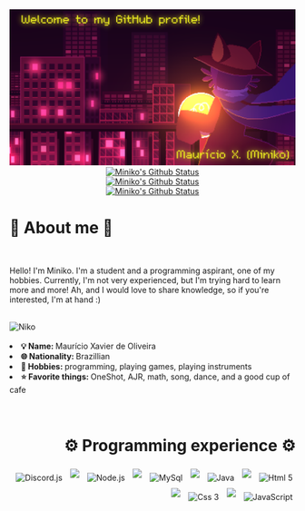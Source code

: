 <div align="center">
   <a href="https://github.com/mini-niko"><img src="./niko.png"></a></br>
  <a href="https://github.com/mini-niko"><img src="https://github-readme-stats.vercel.app/api?username=mini-niko&hide_border=true&show_icons=true&theme=radical" alt="Miniko's Github Status"></a></br>
  <a href="https://github.com/mini-niko"><img src="https://github-readme-stats.vercel.app/api/top-langs/?username=mini-niko&theme=radical&hide_border=true" alt="Miniko's Github Status"></a></br>
  <a href="https://github.com/mini-niko"><img src="http://github-readme-streak-stats.herokuapp.com?user=mini-niko&theme=radical&hide_border=true&date_format=j%20M%5B%20Y%5D" alt="Miniko's Github Status"></a><br>
</div>


<div align="left">
  <h1>📝 About me 📝</h1>
  <br>
  <p align="left">Hello! I'm Miniko. I'm a student and a programming aspirant, one of my hobbies. Currently, I'm not very experienced, but I'm trying hard to learn more and more! Ah, and I would love to share knowledge, so if you're interested, I'm at hand :)</p>
  <br>
  <img heigth="640" width="360" src="https://64.media.tumblr.com/99e864db78392677a64d1ec8071141f5/17f871f724b8af07-bc/s1280x1920/e1e3ec85038300e9bc3d1e75acd179115f30c462.gifv" alt="Niko" align="left"  title="Niko :)">
  <br>
  <br>
  <li>
    <b>💡 Name: </b> Maurício Xavier de Oliveira
  </li>
  <li>
    <b>🌐 Nationality: </b> Brazillian
  </li>
  <li>
    <b>🎯 Hobbies: </b> programming, playing games, playing instruments
  </li>
  <li>
    <b>⭐ Favorite things: </b> OneShot, AJR, math, song, dance, and a good cup of cafe
  </li>
  <br>
  <br>
</div>

<div align="right">
  <h1>⚙️ Programming experience ⚙️</h1>
  <img heigth="60" width="60" vspace="5" hspace="5" src="https://cdn.jsdelivr.net/gh/devicons/devicon/icons/discordjs/discordjs-plain.svg" title="Discord.js">
  <img heigth="15" width="15" vspace="5" hspace="5" src="https://static.vecteezy.com/system/resources/thumbnails/017/398/790/small_2x/white-circle-free-png.png">
  <img heigth="60" width="60" vspace="5" hspace="5" src="https://cdn.jsdelivr.net/gh/devicons/devicon/icons/nodejs/nodejs-original.svg" title="Node.js">
  <img heigth="15" width="15" vspace="5" hspace="5" src="https://static.vecteezy.com/system/resources/thumbnails/017/398/790/small_2x/white-circle-free-png.png">
  <img heigth="60" width="60" vspace="5" hspace="5" src="https://cdn.jsdelivr.net/gh/devicons/devicon/icons/mysql/mysql-original.svg"  title="MySql">
  <img heigth="15" width="15" vspace="5" hspace="5" src="https://static.vecteezy.com/system/resources/thumbnails/017/398/790/small_2x/white-circle-free-png.png">
  <img heigth="60" width="60" vspace="5" hspace="5" src="https://cdn.jsdelivr.net/gh/devicons/devicon/icons/java/java-original.svg" title="Java">
  <img heigth="15" width="15" vspace="5" hspace="5" src="https://static.vecteezy.com/system/resources/thumbnails/017/398/790/small_2x/white-circle-free-png.png">
  <img heigth="60" width="60" vspace="5" hspace="5" src="https://cdn.jsdelivr.net/gh/devicons/devicon/icons/html5/html5-original.svg" title="Html 5">
  <img heigth="15" width="15" vspace="5" hspace="5" src="https://static.vecteezy.com/system/resources/thumbnails/017/398/790/small_2x/white-circle-free-png.png">
  <img heigth="60" width="60" vspace="5" hspace="5" src="https://cdn.jsdelivr.net/gh/devicons/devicon/icons/css3/css3-original.svg" title="Css 3">
  <img heigth="15" width="15" vspace="5" hspace="5" src="https://static.vecteezy.com/system/resources/thumbnails/017/398/790/small_2x/white-circle-free-png.png">
  <img heigth="60" width="60" vspace="5" hspace="5" src="https://cdn.jsdelivr.net/gh/devicons/devicon/icons/javascript/javascript-plain.svg" title="JavaScript">
</div>

